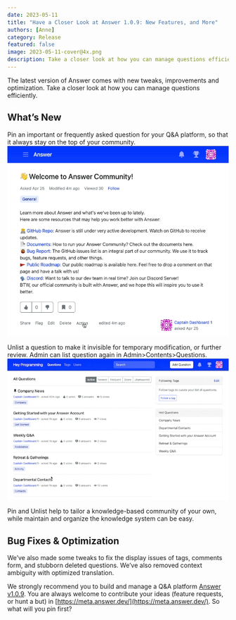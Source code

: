 ```yaml
---
date: 2023-05-11
title: "Have a Closer Look at Answer 1.0.9: New Features, and More"
authors: [Anne]
category: Release
featured: false
image: 2023-05-11-cover@4x.png
description: Take a closer look at how you can manage questions efficiently with Answer v1.0.9.
---
```

The latest version of Answer comes with new tweaks, improvements and optimization. Take a closer look at how you can manage questions efficiently. 

## What’s New
Pin an important or frequently asked question for your Q&A platform, so that it always stay on the top of your community. 
![Pin a Question in Answer](1.0.9release1.gif)

Unlist a question to make it invisible for temporary modification, or further review. Admin can list question again in Admin\>Contents\>Questions. 
![Unlist a Question](1.0.9release2.gif)

Pin and Unlist help to tailor a knowledge-based community of your own, while maintain and organize the knowledge system can be easy. 

## Bug Fixes & Optimization
We’ve also made some tweaks to fix the display issues of tags, comments form,  and stubborn deleted questions. We’ve also removed context ambiguity with optimized translation. 


We strongly recommend you to build and manage a Q&A platform [Answer v1.0.9](https://github.com/apache/incubator-answer/releases/tag/v1.0.9). You are always welcome to contribute your ideas (feature requests, or hunt a but) in [https://meta.answer.dev/](https://meta.answer.dev/). So what will you pin first?
